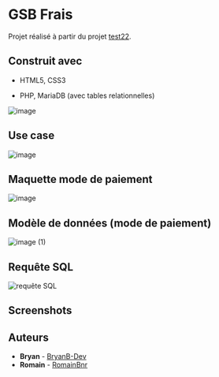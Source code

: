 # GSB Frais

Projet réalisé à partir du projet [test22](https://github.com/olivierdupeyrat/test22).

## Construit avec

* HTML5, CSS3

* PHP, MariaDB (avec tables relationnelles)

![image](https://user-images.githubusercontent.com/114593798/213269354-754d1ffc-08e8-45ee-a25b-62a57e2285ca.png)

## Use case

![image](https://user-images.githubusercontent.com/114593798/213725515-55e0ad16-d0ff-4805-b3ae-4cf8297a10c9.png)

## Maquette mode de paiement

![image](https://user-images.githubusercontent.com/118251884/215982076-cd9ce0d9-c1c7-4466-b50d-1866672e63da.jpg)

## Modèle de données (mode de paiement)

![image (1)](https://user-images.githubusercontent.com/118251884/215982481-1941dd2f-ba98-43f6-908a-bc53d91e168d.jpg)

## Requête SQL 

![requête SQL](https://user-images.githubusercontent.com/118251884/215981719-cdafe6e2-a6f5-41e8-8272-bcabf9111afc.png)

## Screenshots

## Auteurs

* **Bryan** - [BryanB-Dev](https://github.com/BryanB-Dev)
* **Romain** - [RomainBnr](https://github.com/RomainBnr)

